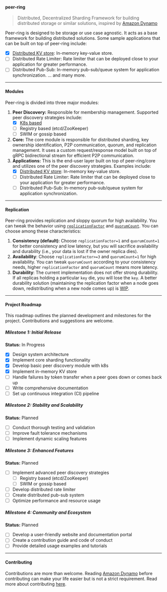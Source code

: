 #### peer-ring

> Distributed, Decentralized Sharding Framework for building distributed storage or similar solutions, inspired by [Amazon Dynamo](https://www.allthingsdistributed.com/files/amazon-dynamo-sosp2007.pdf)

Peer-ring is designed to be storage or use case agnostic. It acts as a base framework for building distributed solutions. Some sample applications that can be built on top of peer-ring include:

- [x] [Distributed KV store](https://www.npmjs.com/package/@peer-ring/kv-store): In-memory key-value store.
- [ ] Distributed Rate Limiter: Rate limiter that can be deployed close to your application for greater performance.
- [ ] Distributed Pub-Sub: In-memory pub-sub/queue system for application synchronization.
      ... and many more.

---

#### Modules

Peer-ring is divided into three major modules:

1. **Peer Discovery:** Responsible for membership management. Supported peer discovery strategies include:
   - [x] [K8s based](https://www.npmjs.com/package/@peer-ring/discovery-k8s)
   - [ ] Registry based (etcd/ZooKeeper)
   - [ ] SWIM or gossip based
2. **Core:** The core module is responsible for distributed sharding, key ownership identification, P2P communication, quorum, and replication management. It uses a custom request/response model built on top of gRPC bidirectional stream for efficient P2P communication.
3. **Applications:** This is the end-user layer built on top of peer-ring/core and utilizes one of the peer discovery strategies. Examples include:
   - [x] [Distributed KV store](https://www.npmjs.com/package/@peer-ring/kv-store): In-memory key-value store.
   - [ ] Distributed Rate Limiter: Rate limiter that can be deployed close to your application for greater performance.
   - [ ] Distributed Pub-Sub: In-memory pub-sub/queue system for application synchronization.

---

#### Replication

Peer-ring provides replication and sloppy quorum for high availability. You can tweak the behavior using [`replicationFactor`](https://github.com/mahendraHegde/peer-ring/blob/main/packages/core/docs/interfaces/ExecuteOpts.md#replicationfactor) and [`quorumCount`](https://github.com/mahendraHegde/peer-ring/blob/main/packages/core/docs/interfaces/ExecuteOpts.md#quorumcount). You can choose among these characteristics:

1. **Consistency (default)**: Choose `replicationFactor=1` and `quorumCount=1` for better consistency and low latency, but you will sacrifice availability and durability (i.e., your data is lost if the owner replica dies).
2. **Availability**: Choose `replicationFactor>=3` and `quorumCount=1` for high availability. You can tweak `quorumCount` according to your consistency needs, higher `replicationFactor` and `quorumCount` means more latency.
3. **Durability**: The current implementation does not offer strong durability. If all replicas holding a particular `key` die, you will lose the `key`. A better durability solution (maintaining the replication factor when a node goes down, redistributing when a new node comes up) is [WIP](https://github.com/mahendraHegde/peer-ring?tab=readme-ov-file#project-roadmap).

---

#### Project Roadmap

This roadmap outlines the planned development and milestones for the project. Contributions and suggestions are welcome.

##### Milestone 1: Initial Release

**Status:** In Progress

- [x] Design system architecture
- [x] Implement core sharding functionality
- [x] Develop basic peer discovery module with k8s
- [x] Implement in-memory KV store
- [ ] Handle failures by token transfer when a peer goes down or comes back up
- [ ] Write comprehensive documentation
- [ ] Set up continuous integration (CI) pipeline

##### Milestone 2: Stability and Scalability

**Status:** Planned

- [ ] Conduct thorough testing and validation
- [ ] Improve fault tolerance mechanisms
- [ ] Implement dynamic scaling features

##### Milestone 3: Enhanced Features

**Status:** Planned

- [ ] Implement advanced peer discovery strategies
  - [ ] Registry based (etcd/ZooKeeper)
  - [ ] SWIM or gossip based
- [ ] Develop distributed rate limiter
- [ ] Create distributed pub-sub system
- [ ] Optimize performance and resource usage

##### Milestone 4: Community and Ecosystem

**Status:** Planned

- [ ] Develop a user-friendly website and documentation portal
- [ ] Create a contribution guide and code of conduct
- [ ] Provide detailed usage examples and tutorials

---

#### Contributing

Contributions are more than welcome. Reading [Amazon Dynamo](https://www.allthingsdistributed.com/files/amazon-dynamo-sosp2007.pdf) before contributing can make your life easier but is not a strict requirement. Read more about contributing [here](https://github.com/mahendraHegde/peer-ring/CONTRIBUTING.md).
